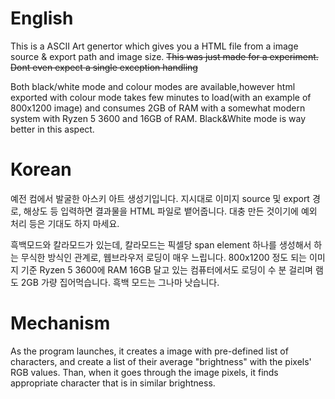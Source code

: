 # English
This is a ASCII Art genertor which gives you a HTML file from a image source & export path and image size. ~~This was just made for a experiment. Dont even expect a single exception handling~~

Both black/white mode and colour modes are available,however html exported with colour mode takes few minutes to load(with an example of 800x1200 image) and consumes 2GB of RAM with a somewhat modern system with Ryzen 5 3600 and 16GB of RAM. Black&White mode is way better in this aspect.
# Korean
예전 컴에서 발굴한 아스키 아트 생성기입니다. 지시대로 이미지 source 및 export 경로, 해상도 등 입력하면 결과물을 HTML 파일로 뱉어줍니다. 대충 만든 것이기에 예외 처리 등은 기대도 하지 마세요.

흑백모드와 칼라모드가 있는데, 칼라모드는 픽셀당 span element 하나를 생성해서 하는 무식한 방식인 관계로, 웹브라우저 로딩이 매우 느립니다. 800x1200 정도 되는 이미지 기준 Ryzen 5 3600에 RAM 16GB 달고 있는 컴퓨터에서도 로딩이 수 분 걸리며 램도 2GB 가량 집어먹습니다. 흑백 모드는 그나마 낫습니다.

# Mechanism
As the program launches, it creates a image with pre-defined list of characters, and create a list of their average "brightness" with the pixels' RGB values. Than, when it goes through the image pixels, it finds appropriate character that is in similar brightness.
